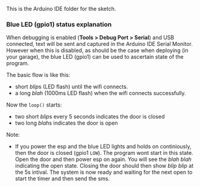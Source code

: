 This is the Arduino IDE folder for the sketch.

### Blue LED (gpio1) status explanation

When debugging is enabled (**Tools > Debug Port > Serial**) and USB connected, text will be sent and captured in the Arduino IDE Serial Monitor. However when this is disabled, as should be the case when deploying (in your garage), the blue LED (gpio1) can be used to ascertain state of the program.

The basic flow is like this:

* short *blip*s (LED flash) until the wifi connects.
* a long *blah* (1000ms LED flash) when the wifi connects successfully. 

Now the `loop()` starts:

* two short *blip*s every 5 seconds indicates the door is closed
* two long *blah*s indicates the door is open

Note:

* If you power the esp and the blue LED lights and holds on continiously, then the door is closed (gpio1 `LOW`). The program wont start in this state. Open the door and then power esp on again. You will see the *blah blah* indicating the open state. Closing the door should then show *blip blip* at the 5s intival. The system is now ready and waiting for the next open to start the timer and then send the sms.

